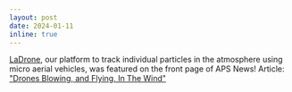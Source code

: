 ```yaml
---
layout: post
date: 2024-01-11
inline: true
---
```


[LaDrone](/ladrone/), our platform to track individual particles in the atmosphere using micro aerial vehicles, was featured on the front page of APS News! Article: 
["Drones Blowing, and Flying, In The Wind"](https://aps.org/publications/apsnews/202402/drones.cfm)